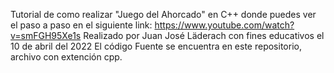 Tutorial de como realizar "Juego del Ahorcado" en C++ donde puedes ver el paso a paso en el siguiente link:
https://www.youtube.com/watch?v=smFGH95Xe1s
Realizado por Juan José Läderach con fines educativos el 10 de abril del 2022
El código Fuente se encuentra en este repositorio, archivo con extención cpp.
